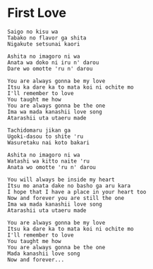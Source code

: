 First Love
==========

    Saigo no kisu wa
    Tabako no flavor ga shita
    Nigakute setsunai kaori

    Ashita no imagoro ni wa
    Anata wa doko ni iru n' darou
    Dare wo omotte 'ru n' darou

    You are always gonna be my love
    Itsu ka dare ka to mata koi ni ochite mo
    I'll remember to love
    You taught me how
    You are always gonna be the one
    Ima wa mada kanashii love song
    Atarashii uta utaeru made

    Tachidomaru jikan ga
    Ugoki-dasou to shite 'ru
    Wasuretaku nai koto bakari

    Ashita no imagoro ni wa
    Watashi wa kitto naite 'ru
    Anata wo omotte 'ru n' darou

    You will always be inside my heart
    Itsu mo anata dake no basho ga aru kara
    I hope that I have a place in your heart too
    Now and forever you are still the one
    Ima wa mada kanashii love song
    Atarashii uta utaeru made

    You are always gonna be my love
    Itsu ka dare ka to mata koi ni ochite mo
    I'll remember to love
    You taught me how
    You are always gonna be the one
    Mada kanashii love song
    Now and forever...
